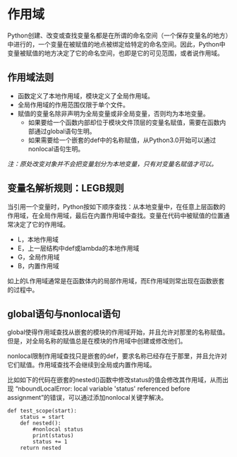 # 作用域

Python创建、改变或查找变量名都是在所谓的命名空间（一个保存变量名的地方）中进行的，一个变量在被赋值的地点被绑定给特定的命名空间。因此，Python中变量被赋值的地方决定了它的命名空间，也即是它的可见范围，或者说作用域。

## 作用域法则

- 函数定义了本地作用域，模块定义了全局作用域。
- 全局作用域的作用范围仅限于单个文件。
- 赋值的变量名除非声明为全局变量或非全局变量，否则均为本地变量。
  - 如果要给一个函数内部却位于模块文件顶层的变量名赋值，需要在函数内部通过global语句生明。
  - 如果需要给一个嵌套的def中的名称赋值，从Python3.0开始可以通过nonlocal语句生明。

*注：原处改变对象并不会把变量划分为本地变量，只有对变量名赋值才可以。*  

## 变量名解析规则：LEGB规则

当引用一个变量时，Python按如下顺序查找：从本地变量中，在任意上层函数的作用域，在全局作用域，最后在内置作用域中查找。变量在代码中被赋值的位置通常决定了它的作用域。

- L，本地作用域
- E，上一层结构中def或lambda的本地作用域
- G，全局作用域
- B，内置作用域

如上的L作用域通常是在函数体内的局部作用域，而E作用域则常出现在函数嵌套的过程中。

## global语句与nonlocal语句

global使得作用域查找从嵌套的模块的作用域开始，并且允许对那里的名称赋值。但是，对全局名称的赋值总是在模块的作用域中创建或修改他们。

nonlocal限制作用域查找只是嵌套的def，要求名称已经存在于那里，并且允许对它们赋值。作用域查找不会继续到全局或内置作用域。

比如如下的代码在嵌套的nested()函数中修改status的值会修改其作用域，从而出现
“nboundLocalError: local variable 'status' referenced before assignment”的错误，可以通过添加nonlocal关键字解决。

```
def test_scope(start):
    status = start
    def nested():
        #nonlocal status
        print(status)
        status += 1
    return nested
```
